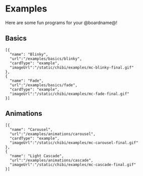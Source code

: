 # Examples

Here are some fun programs for your @boardname@!

## Basics

```codecard
[{
  "name": "Blinky",
  "url":"/examples/basics/blinky",
  "cardType": "example",
  "imageUrl":"/static/chibi/examples/mc-blinky-final.gif"
},
{
  "name": "Fade",
  "url":"/examples/basics/fade",
  "cardType": "example",
  "imageUrl":"/static/chibi/examples/mc-fade-final.gif"
}]
```

## Animations

```codecard
[{
  "name": "Carousel",
  "url":"/examples/animations/carousel",
  "cardType": "example",
  "imageUrl":"/static/chibi/examples/mc-carousel-final.gif"
}, 
{
  "name": "Light Cascade", 
  "url":"/examples/animations/cascade",
  "imageUrl":"/static/chibi/examples/mc-cascade-final.gif"
}]
```

